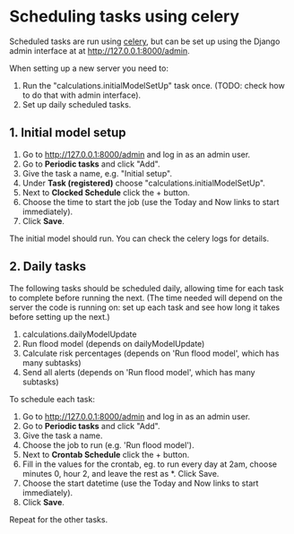 # Scheduling tasks using celery

Scheduled tasks are run using [celery](https://docs.celeryproject.org/en/stable/index.html), but can be set up using the Django admin interface at at http://127.0.0.1:8000/admin.

When setting up a new server you need to:

1. Run the "calculations.initialModelSetUp" task once. (TODO: check how to do that with admin interface).
2. Set up daily scheduled tasks.


## 1. Initial model setup

1. Go to http://127.0.0.1:8000/admin and log in as an admin user.
2. Go to **Periodic tasks** and click "Add".
3. Give the task a name, e.g. "Initial setup".
4. Under **Task (registered)** choose "calculations.initialModelSetUp".
5. Next to **Clocked Schedule** click the + button.
6. Choose the time to start the job (use the Today and Now links to start immediately).
8. Click **Save**.

The initial model should run. You can check the celery logs for details.

## 2. Daily tasks

The following tasks should be scheduled daily, allowing time for each task to complete before running the next. (The time needed will depend on the server the code is running on: set up each task and see how long it takes before setting up the next.)

1. calculations.dailyModelUpdate
2. Run flood model (depends on dailyModelUpdate)
3. Calculate risk percentages (depends on 'Run flood model', which has many subtasks)
4. Send all alerts (depends on 'Run flood model', which has many subtasks)

To schedule each task:

1. Go to http://127.0.0.1:8000/admin and log in as an admin user.
2. Go to **Periodic tasks** and click "Add".
3. Give the task a name.
4. Choose the job to run (e.g. 'Run flood model').
5. Next to **Crontab Schedule** click the + button.
6. Fill in the values for the crontab, eg. to run every day at 2am, choose minutes 0, hour 2, and leave the rest as *. Click Save.
7. Choose the start datetime (use the Today and Now links to start immediately).
8. Click **Save**.

Repeat for the other tasks.
